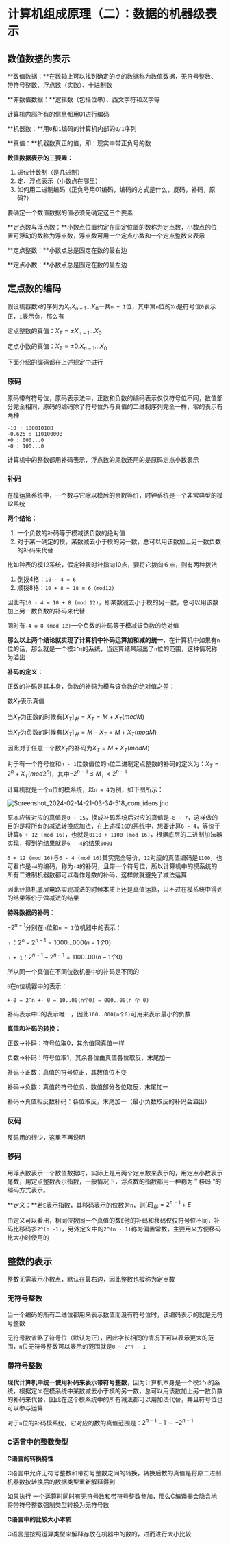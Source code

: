 # 计算机组成原理（二）：数据的机器级表示

## 数值数据的表示

**数值数据：**在数轴上可以找到确定的点的数据称为数值数据，无符号整数、带符号整数、浮点数（实数）、十进制数

**非数值数据：**逻辑数（包括位串）、西文字符和汉字等

计算机内部所有的信息都用01进行编码

**机器数：**用`0`和`1`编码的计算机内部的`0/1`序列

**真值：**机器数真正的值，即：现实中带正负号的数

**数值数据表示的三要素：**

1. 进位计数制（是几进制）
2. 定、浮点表示（小数点在哪里）
3. 如何用二进制编码（正负号用01编码，编码的方式是什么，反码，补码，原码?）

要确定一个数值数据的值必须先确定这三个要素

**定点数与浮点数：**小数点位置约定在固定位置的数称为定点数，小数点的位置可浮动的数称为浮点数，浮点数可用一个定点小数和一个定点整数来表示

**定点整数：**小数点总是固定在数的最右边

**定点小数：**小数点总是固定在数的最左边

## 定点数的编码

假设机器数`X`的序列为$X_nX_{n - 1}...X_0$一共`n + 1`位，其中第`n`位的`Xn`是符号位`0`表示正，`1`表示负，那么有

定点整数的真值：$X_T = \pm X_{n - 1}...X_0$

定点小数的真值：$X_T = \pm 0.X_{n - 1}...X_0$​

下面介绍的编码都在上述规定中进行

### 原码

原码带有符号位，原码表示法中，正数和负数的编码表示仅仅符号位不同，数值部分完全相同，原码的编码除了符号位外与真值的二进制序列完全一样，零的表示有两种

```
-10 : 10001010B
-0.625 : 11010000B
+0 : 000...0
-0 : 100...0
```

计算机中的整数都用补码表示，浮点数的尾数还用的是原码定点小数表示

### 补码

在模运算系统中，一个数与它除以模后的余数等价，时钟系统是一个非常典型的模12系统

**两个结论：**

1.  一个负数的补码等于模减该负数的绝对值
2. 对于某一确定的模，某数减去小于模的另一数，总可以用该数加上另一数负数的补码来代替

比如钟表的模12系统，假定钟表时针指向10点，要将它拨向６点，则有两种拨法

1. 倒拨4格：`10 - 4 = 6`
2. 顺拨8格：`10 + 8 = 18 ≡ 6（mod12)`

因此有`10 - 4 ≡ 10 + 8 (mod 12)`，即某数减去小于模的另一数，总可以用该数加上另一数负数的补码来代替

同时有`-4 ≡ 8 (mod 12)`一个负数的补码等于模减该负数的绝对值

**那么以上两个结论就实现了计算机中补码运算加和减的统一**，在计算机中如果有`n`位的话，那么就是一个模`2^n`的系统，当运算结果超出了`n`位的范围，这种情况称为溢出

**补码的定义：**

正数的补码是其本身，负数的补码为模与该负数的绝对值之差：

数$X_T$表示真值

当$X_T$为正数的时候有$[X_T]_补 = X_T = M + X_T (mod M)$

当$X_T$为负数的时候有$[X_T]_补 = M - X_T = M + X_T (mod M)$

因此对于任意一个数$X_T$的补码为$X_T = M + X_T (mod M)$

对于有一个符号位和`n - 1`位数值位的`n`位二进制定点整数的补码的定义为：$X_T = 2^n + X_T (mod 2^n)$，其中$-2^{n - 1} \le M_T <2^{n - 1}$

计算机就是一个`n`位的模系统，以`n = 4`为例，如下图所示：

![Screenshot_2024-02-14-21-03-34-518_com.jideos.jno](https://typora-1310242472.cos.ap-nanjing.myqcloud.com/typora_img/Screenshot_2024-02-14-21-03-34-518_com.jideos.jno.png)

原本应该对应的真值是`0 ~ 15`，换成补码系统后对应的真值是`-8 ~ 7`，这样做的目的是将所有的减法转换成加法，在上述模`16`的系统中，想要计算`6 - 4`，等价于计算`6 + 12 (mod 16)`，也就是`0110 + 1100 (mod 16)`，根据底层的二进制加法器实现，得到的结果就是`6 - 4`的结果`0001`

`6 + 12 (mod 16)`与`6 - 4 (mod 16)`其实完全等价，`12`对应的真值编码是`1100`，也可看作是`-4`的编码，称为`-4`的补码，且带一个符号位，所以计算机中的模系统的所有二进制机器数都可以看作是数的补码，这样做就避免了减法运算

因此计算机底层电路实现减法的时候本质上还是真值运算，只不过在模系统中得到的结果等价于做减法的结果

**特殊数据的补码：**

$-2^{n - 1}$分别在`n`位和`n + 1`位机器中的表示：

`n` ：$2^{n} - 2^{n - 1} = 1000...000(n - 1个0)$

`n + 1`：$2^{n + 1} - 2^{n - 1} = 1100..00(n - 1个0)$

所以同一个真值在不同位数机器中的补码是不同的

`0`在`n`位机器中的表示：

`+-0 = 2^n +- 0 = 10..00(n个0) = 000..00(n 个 0)`

  补码表示中0的表示唯一，因此`100..000(n个0)`可用来表示最小的负数

**真值和补码的转换：**

正数->补码：符号位取0，其余值同真值一样

负数->补码：符号位取1，其余各位由真值各位取反，末尾加一

补码->正数：真值的符号位正，其数值位不变

补码->负数：真值的符号位负，数值部分各位取反，末尾加一

补码->真值相反数补码：各位取反，末尾加一（最小负数取反的补码会溢出）

###  反码

反码用的很少，这里不再说明

### 移码

用浮点数表示一个数值数据时，实际上是用两个定点数来表示的，用定点小数表示尾数，用定点整数表示指数，一般情况下，浮点数的指数都用一种称为＂移码 ”的编码方式表示。

**定义：**若`E`表示指数，其移码表示的位数为`n`，则$[E]_移 = 2^{n - 1} + E$

由定义可以看出，相同位数同一个真值的数`E`他的补码和移码仅仅符号位不同，补码比移码多`2^(n -1)`，另外定义中的`2^(n - 1)`称为偏置常数，主要用来方便移码比大小时使用的

## 整数的表示

整数无需表示小数点，默认在最右边，因此整数也被称为定点数

### 无符号整数

当一个编码的所有二进位都用来表示数值而没有符号位时，该编码表示的就是无符号整数

无符号数省略了符号位（默认为正），因此字长相同的情况下可以表示更大的范围，`n`位无符号整数可以表示的范围就是`0 ~ 2^n - 1`

### 带符号整数

**现代计算机中统一使用补码来表示带符号整数**，因为计算机本身是一个模`2^n`的系统，根据定义在模系统中某数减去小于模的另一数，总可以用该数加上另一数负数的补码来代替，因此在这个模系统中的所有减法都可以用加法代替，并且符号位也可以参与运算

对于`n`位的补码模系统，它对应的数的真值范围是：$2^{n -1} - 1 \sim -2^{n-1}$

### C语言中的整数类型

**C语言的转换特性**

C语言中允许无符号整数和带符号整数之间的转换，转换后数的真值是将原二进制机器数按转换后的数据类型重新解释得到

如果执行 一个运算时同时有无符号数和带符号整数参加，那么C编译器会隐含地将带符号整数强制类型转换为无符号数

**C语言中的比较大小本质**

C语言是按照运算类型来解释存放在机器中的数的，进而进行大小比较